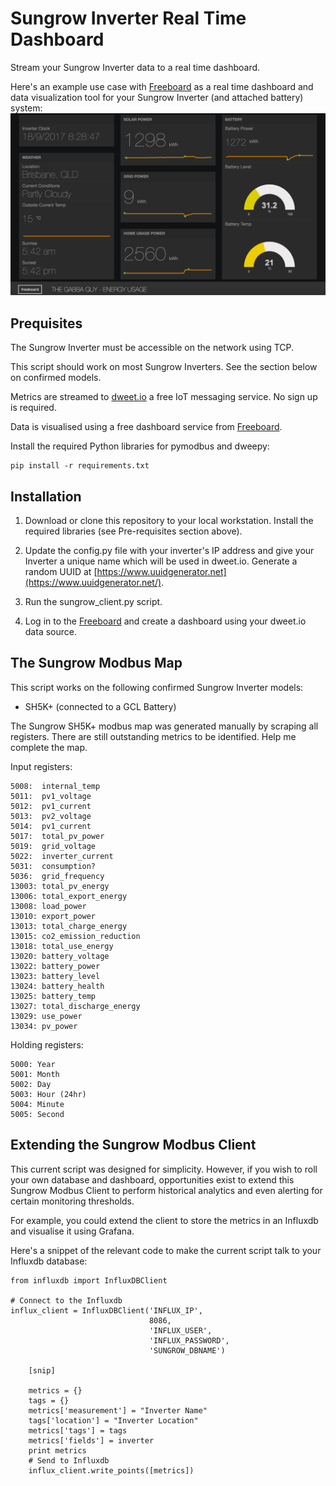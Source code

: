 # Sungrow Inverter Real Time Dashboard

Stream your Sungrow Inverter data to a real time dashboard.

Here's an example use case with [Freeboard](https://freeboard.io/) as a real time dashboard 
and data visualization tool for your Sungrow Inverter (and attached battery) system:
![alt tag](docs/freeboard-dashboard-solar-example.png)

## Prequisites

The Sungrow Inverter must be accessible on the network using TCP.

This script should work on most Sungrow Inverters. See the section below on confirmed
models.

Metrics are streamed to [dweet.io](https://dweet.io/) a free IoT messaging service. No sign up is required.

Data is visualised using a free dashboard service from [Freeboard](https://freeboard.io/). 

Install the required Python libraries for pymodbus and dweepy:

```
pip install -r requirements.txt
```

## Installation

1. Download or clone this repository to your local workstation. Install the required
libraries (see Pre-requisites section above).

2. Update the config.py file with your inverter's IP address and give your Inverter a unique name which will be used in dweet.io. Generate a random UUID at [https://www.uuidgenerator.net](https://www.uuidgenerator.net/).

3. Run the sungrow_client.py script.

4. Log in to the [Freeboard](https://freeboard.io/) and create a dashboard using your 
dweet.io data source. 

## The Sungrow Modbus Map

This script works on the following confirmed Sungrow Inverter models:
* SH5K+ (connected to a GCL Battery)

The Sungrow SH5K+ modbus map was generated manually by scraping all registers. There are
still outstanding metrics to be identified. Help me complete the map.

Input registers:
```
5008:  internal_temp
5011:  pv1_voltage
5012:  pv1_current
5013:  pv2_voltage
5014:  pv1_current
5017:  total_pv_power
5019:  grid_voltage
5022:  inverter_current
5031:  consumption?
5036:  grid_frequency
13003: total_pv_energy
13006: total_export_energy
13008: load_power
13010: export_power
13013: total_charge_energy
13015: co2_emission_reduction
13018: total_use_energy
13020: battery_voltage
13022: battery_power
13023: battery_level
13024: battery_health
13025: battery_temp
13027: total_discharge_energy
13029: use_power
13034: pv_power
```

Holding registers:
```
5000: Year
5001: Month
5002: Day
5003: Hour (24hr)
5004: Minute
5005: Second
```

## Extending the Sungrow Modbus Client

This current script was designed for simplicity. However,
if you wish to roll your own database and dashboard, opportunities exist to 
extend this Sungrow Modbus Client to perform historical analytics and even
alerting for certain monitoring thresholds.

For example, you could extend the client to store the metrics in an Influxdb
and visualise it using Grafana.

Here's a snippet of the relevant code to make the current script talk to
your Influxdb database:

```
from influxdb import InfluxDBClient

# Connect to the Influxdb
influx_client = InfluxDBClient('INFLUX_IP',
                               8086,
                               'INFLUX_USER',
                               'INFLUX_PASSWORD',
                               'SUNGROW_DBNAME')

    [snip]

    metrics = {}
    tags = {}
    metrics['measurement'] = "Inverter Name"
    tags['location'] = "Inverter Location"
    metrics['tags'] = tags
    metrics['fields'] = inverter
    print metrics
    # Send to Influxdb
    influx_client.write_points([metrics])
```
